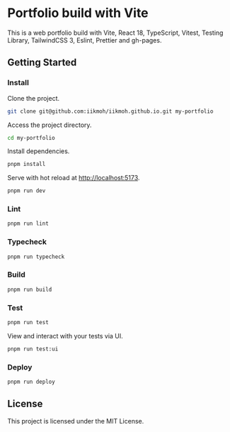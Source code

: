 # Portfolio build with Vite

This is a web portfolio build with Vite, React 18, TypeScript, Vitest, Testing Library, TailwindCSS 3, Eslint, Prettier and gh-pages.

## Getting Started

### Install

Clone the project.

```bash
git clone git@github.com:iikmoh/iikmoh.github.io.git my-portfolio
```

Access the project directory.

```bash
cd my-portfolio
```

Install dependencies.

```bash
pnpm install
```

Serve with hot reload at <http://localhost:5173>.

```bash
pnpm run dev
```

### Lint

```bash
pnpm run lint
```

### Typecheck

```bash
pnpm run typecheck
```

### Build

```bash
pnpm run build
```

### Test

```bash
pnpm run test
```

View and interact with your tests via UI.

```bash
pnpm run test:ui
```


### Deploy

```bash
pnpm run deploy
```

## License

This project is licensed under the MIT License.
